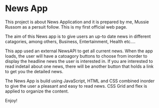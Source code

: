 # News App

This project is about News Application and it is prepared by me, Mussie Russom as a persuit follow. This is my first official web page.

The aim of this News app is to give users an up-to date news in different catagories, among others, Business, Entertainment, Health etc....

This app used an external NewsAPI to get all current news. When the app loads, the user will have a catoagory buttons to choose from inorder to display the headline news the user is interested in. If you are interested to read indetail about one news, there will be another button that holds a link to get you the detailed news.

The News App is build using JavaScript, HTML and CSS combined inorder to give the user a pleasant and easy to read news. CSS Grid and flex is applied to organize the content.

Enjoy!
